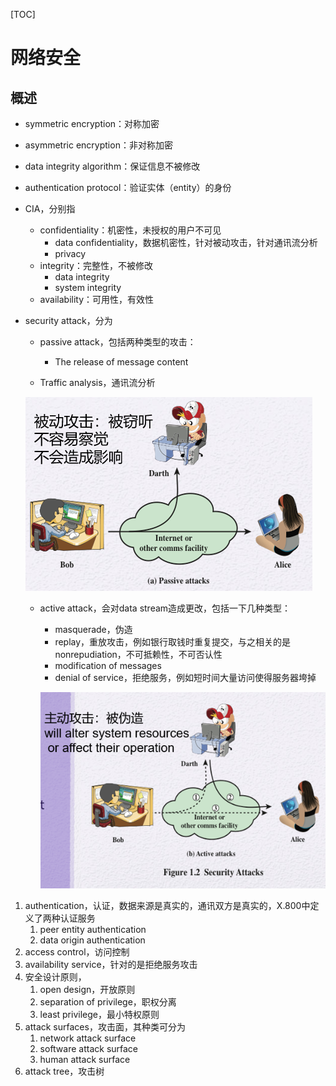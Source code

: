 [TOC]

# 网络安全

## 概述

- symmetric encryption：对称加密

- asymmetric encryption：非对称加密

- data integrity algorithm：保证信息不被修改

- authentication protocol：验证实体（entity）的身份

- CIA，分别指
  - confidentiality：机密性，未授权的用户不可见
    - data confidentiality，数据机密性，针对被动攻击，针对通讯流分析
    - privacy
  - integrity：完整性，不被修改
    - data integrity
    - system integrity
  - availability：可用性，有效性
  
- security attack，分为

  - passive attack，包括两种类型的攻击：

    - The release of message content
  - Traffic analysis，通讯流分析
  
  ![1582674576706](images/1582674576706.png)
  
  - active attack，会对data stream造成更改，包括一下几种类型：
  
    - masquerade，伪造
    - replay，重放攻击，例如银行取钱时重复提交，与之相关的是nonrepudiation，不可抵赖性，不可否认性
    - modification of messages
    - denial of service，拒绝服务，例如短时间大量访问使得服务器垮掉
    
    ![1582674663125](images/1582674663125.png)

1. authentication，认证，数据来源是真实的，通讯双方是真实的，X.800中定义了两种认证服务
   1. peer entity authentication
   2. data origin authentication
2. access control，访问控制
3. availability service，针对的是拒绝服务攻击
4. 安全设计原则，
   1. open design，开放原则
   2. separation of privilege，职权分离
   3. least privilege，最小特权原则
5. attack surfaces，攻击面，其种类可分为
   1. network attack surface
   2. software attack surface
   3. human attack surface
6. attack tree，攻击树